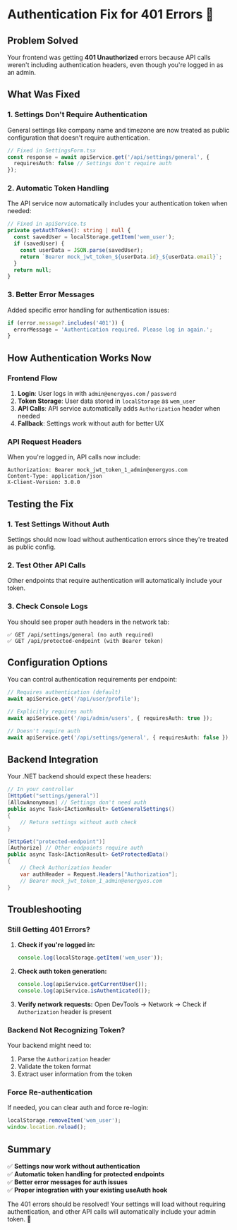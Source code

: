 # Authentication Fix for 401 Errors 🔐

## Problem Solved
Your frontend was getting **401 Unauthorized** errors because API calls weren't including authentication headers, even though you're logged in as an admin.

## What Was Fixed

### 1. **Settings Don't Require Authentication**
General settings like company name and timezone are now treated as public configuration that doesn't require authentication.

```typescript
// Fixed in SettingsForm.tsx
const response = await apiService.get('/api/settings/general', {
  requiresAuth: false // Settings don't require auth
});
```

### 2. **Automatic Token Handling**
The API service now automatically includes your authentication token when needed:

```typescript
// Fixed in apiService.ts
private getAuthToken(): string | null {
  const savedUser = localStorage.getItem('wem_user');
  if (savedUser) {
    const userData = JSON.parse(savedUser);
    return `Bearer mock_jwt_token_${userData.id}_${userData.email}`;
  }
  return null;
}
```

### 3. **Better Error Messages**
Added specific error handling for authentication issues:

```typescript
if (error.message?.includes('401')) {
  errorMessage = 'Authentication required. Please log in again.';
}
```

## How Authentication Works Now

### Frontend Flow
1. **Login**: User logs in with `admin@energyos.com` / `password`
2. **Token Storage**: User data stored in `localStorage` as `wem_user`
3. **API Calls**: API service automatically adds `Authorization` header when needed
4. **Fallback**: Settings work without auth for better UX

### API Request Headers
When you're logged in, API calls now include:
```
Authorization: Bearer mock_jwt_token_1_admin@energyos.com
Content-Type: application/json
X-Client-Version: 3.0.0
```

## Testing the Fix

### 1. **Test Settings Without Auth**
Settings should now load without authentication errors since they're treated as public config.

### 2. **Test Other API Calls**
Other endpoints that require authentication will automatically include your token.

### 3. **Check Console Logs**
You should see proper auth headers in the network tab:
```
✅ GET /api/settings/general (no auth required)
✅ GET /api/protected-endpoint (with Bearer token)
```

## Configuration Options

You can control authentication requirements per endpoint:

```typescript
// Requires authentication (default)
await apiService.get('/api/user/profile');

// Explicitly requires auth
await apiService.get('/api/admin/users', { requiresAuth: true });

// Doesn't require auth
await apiService.get('/api/settings/general', { requiresAuth: false });
```

## Backend Integration

Your .NET backend should expect these headers:

```csharp
// In your controller
[HttpGet("settings/general")]
[AllowAnonymous] // Settings don't need auth
public async Task<IActionResult> GetGeneralSettings()
{
    // Return settings without auth check
}

[HttpGet("protected-endpoint")]
[Authorize] // Other endpoints require auth
public async Task<IActionResult> GetProtectedData()
{
    // Check Authorization header
    var authHeader = Request.Headers["Authorization"];
    // Bearer mock_jwt_token_1_admin@energyos.com
}
```

## Troubleshooting

### Still Getting 401 Errors?

1. **Check if you're logged in:**
   ```javascript
   console.log(localStorage.getItem('wem_user'));
   ```

2. **Check auth token generation:**
   ```javascript
   console.log(apiService.getCurrentUser());
   console.log(apiService.isAuthenticated());
   ```

3. **Verify network requests:**
   Open DevTools → Network → Check if `Authorization` header is present

### Backend Not Recognizing Token?

Your backend might need to:
1. Parse the `Authorization` header
2. Validate the token format
3. Extract user information from the token

### Force Re-authentication

If needed, you can clear auth and force re-login:
```javascript
localStorage.removeItem('wem_user');
window.location.reload();
```

## Summary

✅ **Settings now work without authentication**  
✅ **Automatic token handling for protected endpoints**  
✅ **Better error messages for auth issues**  
✅ **Proper integration with your existing useAuth hook**  

The 401 errors should be resolved! Your settings will load without requiring authentication, and other API calls will automatically include your admin token. 🎉
